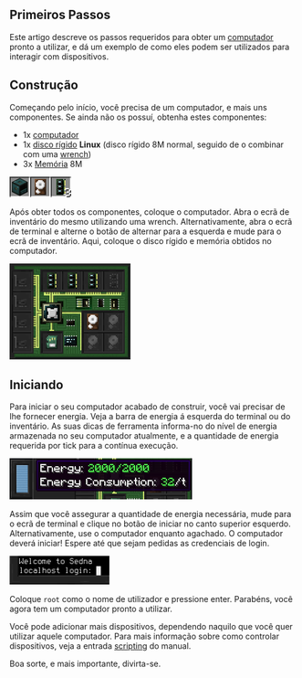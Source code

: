 ## Primeiros Passos
Este artigo descreve os passos requeridos para obter um [computador](block/computer.md) pronto a utilizar, e dá um exemplo de como eles podem ser utilizados para interagir com dispositivos.

## Construção
Começando pelo início, você precisa de um computador, e mais uns componentes. 
Se ainda não os possuí, obtenha estes componentes:
- 1x [computador](block/computer.md)
- 1x [disco rígido](item/hard_drive.md) **Linux** (disco rígido 8M normal, seguido de o combinar com uma [wrench](item/wrench.md))
- 3x [Memória](item/memory.md) 8M

![O básico](../img/getting_started_basics.png)

Após obter todos os componentes, coloque o computador. Abra o ecrã de inventário do mesmo utilizando uma wrench. Alternativamente, abra o ecrã de terminal e alterne o botão de alternar para a esquerda e mude para o ecrã de inventário. Aqui, coloque o disco rígido e memória obtidos no computador.

![Inventário do computador](../img/getting_started_inventory.png)

## Iniciando
Para iniciar o seu computador acabado de construir, você vai precisar de lhe fornecer energia. Veja a barra de energia á esquerda do terminal ou do inventário. As suas dicas de ferramenta informa-no do nível de energia armazenada no seu computador atualmente, e a quantidade de energia requerida por tick para a contínua execução.

![Informação da energia do computador](../img/getting_started_energy.png)

Assim que você assegurar a quantidade de energia necessária, mude para o ecrã de terminal e clique no botão de iniciar no canto superior esquerdo. Alternativamente, use o computador enquanto agachado. O computador deverá iniciar! Espere até que sejam pedidas as credenciais de login.

![Solicitação de login](../img/getting_started_login.png)

Coloque `root` como o nome de utilizador e pressione enter. Parabéns, você agora tem um computador pronto a utilizar.

Você pode adicionar mais dispositivos, dependendo naquilo que você quer utilizar aquele computador. Para mais informação sobre como controlar dispositivos, veja a entrada [scripting](scripting.md) do manual.

Boa sorte, e mais importante, divirta-se.

